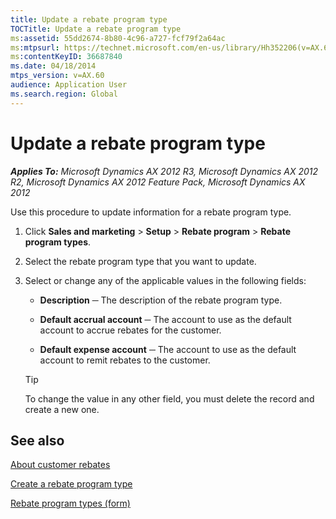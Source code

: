 ```yaml
---
title: Update a rebate program type
TOCTitle: Update a rebate program type
ms:assetid: 55dd2674-8b80-4c96-a727-fcf79f2a64ac
ms:mtpsurl: https://technet.microsoft.com/en-us/library/Hh352206(v=AX.60)
ms:contentKeyID: 36687840
ms.date: 04/18/2014
mtps_version: v=AX.60
audience: Application User
ms.search.region: Global
---
```


# Update a rebate program type 


_**Applies To:** Microsoft Dynamics AX 2012 R3, Microsoft Dynamics AX 2012 R2, Microsoft Dynamics AX 2012 Feature Pack, Microsoft Dynamics AX 2012_

Use this procedure to update information for a rebate program type.

1.  Click **Sales and marketing** \> **Setup** \> **Rebate program** \> **Rebate program types**.

2.  Select the rebate program type that you want to update.

3.  Select or change any of the applicable values in the following fields:
    
      - **Description** ─ The description of the rebate program type.
    
      - **Default accrual account** ─ The account to use as the default account to accrue rebates for the customer.
    
      - **Default expense account** ─ The account to use as the default account to remit rebates to the customer.
    

    > [!TIP]
    > <P>To change the value in any other field, you must delete the record and create a new one.</P>



## See also

[About customer rebates](about-customer-rebates.md)

[Create a rebate program type](create-a-rebate-program-type.md)

[Rebate program types (form)](https://technet.microsoft.com/en-us/library/hh352270\(v=ax.60\))

  


